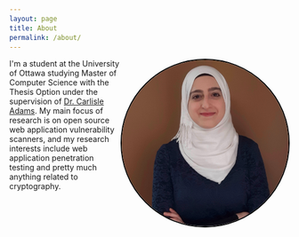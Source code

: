 ```yaml
---
layout: page
title: About
permalink: /about/
---
```

<style>
img {
  border-radius: 50%;
}
</style>

<img src="/images/profile-picture.png" height="300x" width="300px" align="right" style="border: 2px solid black"/>

<div style="max-width:600px; word-wrap:break-word;">
I'm a student at the University of Ottawa studying Master of Computer Science with the Thesis Option under the supervision of <a href="http://www.site.uottawa.ca/~cadams/" target="_blank">Dr. Carlisle Adams</a>. My main focus of research is on open source web application vulnerability scanners, and my research interests include web application penetration testing and pretty much anything related to cryptography. 

</div> 
